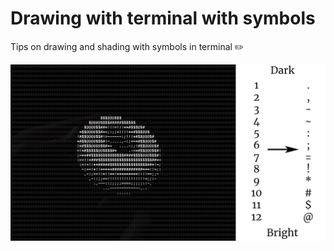 # Drawing with terminal with symbols
Tips on drawing and shading with symbols in terminal ✏️

![alt text](https://github.com/Xiel7/terminal_drawing_with_symbols/blob/main/terminal_drawing.jpg?raw=true)
